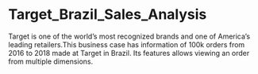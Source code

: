 # Target_Brazil_Sales_Analysis
Target is one of the world’s most recognized brands and one of America’s leading retailers.This business case has information of 100k orders from 2016 to 2018 made at Target in Brazil. Its features allows viewing an order from multiple dimensions.
